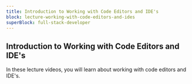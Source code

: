 ```yaml
---
title: Introduction to Working with Code Editors and IDE's
block: lecture-working-with-code-editors-and-ides
superBlock: full-stack-developer
---
```


## Introduction to Working with Code Editors and IDE's

In these lecture videos, you will learn about working with code editors and IDE's.
